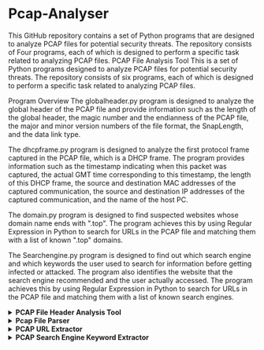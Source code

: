 # Pcap-Analyser
This GitHub repository contains a set of Python programs that are designed to analyze PCAP files for potential security threats. The repository consists of Four programs, each of which is designed to perform a specific task related to analyzing PCAP files.
PCAP File Analysis Tool
This is a set of Python programs designed to analyze PCAP files for potential security threats. The repository consists of six programs, each of which is designed to perform a specific task related to analyzing PCAP files.

Program Overview
The globalheader.py program is designed to analyze the global header of the PCAP file and provide information such as the length of the global header, the magic number and the endianness of the PCAP file, the major and minor version numbers of the file format, the SnapLength, and the data link type.

The dhcpframe.py program is designed to analyze the first protocol frame captured in the PCAP file, which is a DHCP frame. The program provides information such as the timestamp indicating when this packet was captured, the actual GMT time corresponding to this timestamp, the length of this DHCP frame, the source and destination MAC addresses of the captured communication, the source and destination IP addresses of the captured communication, and the name of the host PC.

The domain.py program is designed to find suspected websites whose domain name ends with ".top". The program achieves this by using Regular Expression in Python to search for URLs in the PCAP file and matching them with a list of known ".top" domains.

The Searchengine.py program is designed to find out which search engine and which keywords the user used to search for information before getting infected or attacked. The program also identifies the website that the search engine recommended and the user actually accessed. The program achieves this by using Regular Expression in Python to search for URLs in the PCAP file and matching them with a list of known search engines.

<details>
<summary><b>PCAP File Header Analysis Tool</b></summary>
This is a Python program designed to analyze the global header of a PCAP file and provide information such as the length of the global header, the magic number and the endianness of the PCAP file, the major and minor version numbers of the file format, the SnapLength, and the data link type.

<b>Usage</b>

To use this program, simply run the Python script and provide the file path of the PCAP file as an input when prompted. For example:

python
Copy code
$ python pcap_header_analysis.py
Enter the file path: /path/to/pcap/file.pcap
The program will then analyze the PCAP file and provide the requested information.

<b>Program Overview</b>

This program uses the Python struct module to read the binary data of the global header of the PCAP file. The program then extracts the required information from the binary data using the unpack function and the correct format string.

The program checks the magic number to determine the endianness of the PCAP file, and then prints out the required information to the console.

</details>
<details>
<summary><b>Pcap File Parser</b></summary>
This is a simple Python script that extracts and prints information from a PCAP file.

<b>Parameters</b>

The script uses the following parameter:

file_path: The path of the input PCAP file.
<b>Usage</b>

Clone or download the repository. Run the script with the following command:

python
Copy code
python pcapheader.py
Enter the path of the input PCAP file when prompted.

</details>
<details>
<summary><b>PCAP URL Extractor</b></summary>
This is a Python script that extracts website URLs from a PCAP file based on a specified domain extension.

<b>Parameters</b>

The script uses the following parameters:

pcap_file_path: The path of the input PCAP file.
url_pattern: The regular expression pattern to search for website URLs.
<b>Usage</b>

Clone or download the repository. Run the script with the following command:

python
Copy code
python domain.py
Enter the path of the input PCAP file when prompted. Enter "1" to search for URLs with a specific domain extension. Enter the domain extension to search for when prompted (e.g. ".com", ".org", ".edu"). The script will print out a list of website URLs that match the specified domain extension.

</details>
<details>
<summary><b>PCAP Search Engine Keyword Extractor</b></summary>
This is a Python script that extracts search engine keywords from a PCAP file.

<b>Parameters</b>

The script uses the following parameter:

pcap_file_path: The path of the input PCAP file.
<b>Usage</b>

Clone or download the repository. Run the script with the following command:

python
Copy code
python Searchengine.py
Enter the path of the input PCAP file when prompted. The script will print out a list of search engine keywords used in the PCAP file, grouped by search engine.

</details>
